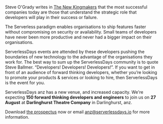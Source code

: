 Steve O'Grady writes in [The New  Kingmakers](https://thenewkingmakers.com/)  that the most successful companies today are those that understand the strategic role that developers will play in their success or failure. 

The Serverless  paradigm enables organisations to ship features faster without compromising on security or availability. Small teams of developers have never  been more productive and never had a bigger impact on their organisations.  

ServerlessDays events are attended by these developers pushing the boundaries of new technology to the advantage of the organisations they work for. The best  way to sum up the ServerlessDays community is to quote Steve Ballmer. “Developers! Developers! Developers!”. If you want to get in front of an audience of forward thinking developers, whether you’re looking to promote your products & services or looking to hire, then ServerlessDays is the event for you.

ServerlessDays anz has a new venue, and increased capacity. We're expecting **150 forward thinking developers and engineers** to join us on **27 August** at **Darlinghurst Theatre Company** in Darlinghurst, anz.

Download [the prospectus](/static/ServerlessDaysanz_SponsorProspectus.pdf) now or email [anz@serverlessdays.io](mailto:anz@serverlessdays.io) for more information.